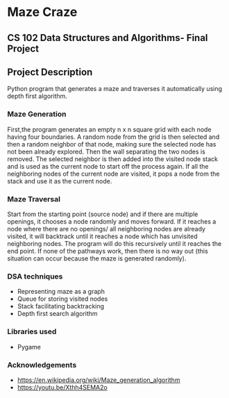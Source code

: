 # Maze Craze

## CS 102 Data Structures and Algorithms- Final Project

## Project Description
Python program that generates a maze and traverses it automatically using depth first algorithm.

### Maze Generation
First,the program generates an empty n x n square grid with each node having four boundaries. A random node from the grid is then selected and then a random neighbor of that node, making sure the selected node has not been already explored. Then the wall separating the two nodes is removed. The selected neighbor is then added into the visited node stack and is used as the current node to start off the process again. If all the neighboring nodes of the current node are visited, it pops a node from the stack and use it as the current node. 

### Maze Traversal 
Start from the starting point (source node) and if there are multiple openings, it chooses a node randomly and moves forward. If it reaches a node where there are no openings/ all neighboring nodes are already visited, it will backtrack until it reaches a node which has unvisited neighboring nodes. The program will do this recursively until it reaches the end point. If none of the pathways work, then there is no way out (this situation can occur because the maze is generated randomly). 

### DSA techniques
- Representing maze as a graph 
- Queue for storing visited nodes
- Stack facilitating backtracking
- Depth first search algorithm

### Libraries used
- Pygame

### Acknowledgements 
- https://en.wikipedia.org/wiki/Maze_generation_algorithm
- https://youtu.be/Xthh4SEMA2o